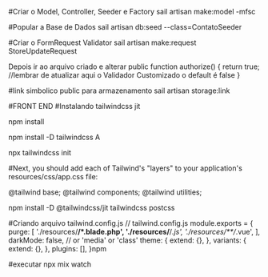 #Criar o Model, Controller, Seeder e Factory
sail artisan make:model <MODEL> -mfsc

#Popular a Base de Dados
sail artisan db:seed --class=ContatoSeeder

#Criar o FormRequest Validator
sail artisan make:request StoreUpdate<MODEL>Request

Depois ir ao arquivo criado e alterar
public function authorize()
{
return true; //lembrar de atualizar aqui o Validador Customizado o default é false
}

#link simbolico public para armazenamento
sail artisan storage:link

#FRONT END
#Instalando tailwindcss jit

npm install

npm install -D tailwindcss A

npx tailwindcss init

#Next, you should add each of Tailwind's "layers" to your application's resources/css/app.css file:

@tailwind base;
@tailwind components;
@tailwind utilities;

npm install -D @tailwindcss/jit tailwindcss postcss

#Criando arquivo tailwind.config.js
// tailwind.config.js
module.exports = {
purge: [
'./resources/**/*.blade.php',
'./resources/**/*.js',
'./resources/**/*.vue',
],
darkMode: false, // or 'media' or 'class'
theme: {
extend: {},
},
variants: {
extend: {},
},
plugins: [],
}npm

#executar
npx mix watch

